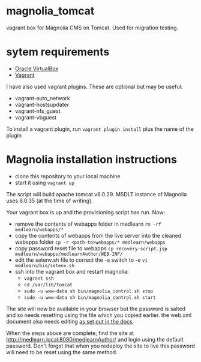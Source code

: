 # magnolia_tomcat
vagrant box for Magnolia CMS on Tomcat. Used for migration testing.

# sytem requirements

* [Oracle VirtualBox][1]
* [Vagrant][2]

I have also used vagrant plugins. These are optional but may be useful:
* vagrant-auto_network
* vagrant-hostsupdater
* vagrant-nfs_guest
* vagrant-vbguest

To install a vagrant plugin, run ```vagrant plugin install``` plus the name of the plugin

# Magnolia installation instructions

* clone this repository to your local machine
* start it using ```vagrant up```

The script will build apache tomcat v6.0.29. MSDLT instance of Magnolia uses 6.0.35 (at the
time of writing). 

Your vagrant box is up and the provisioning script has run. Now:

* remove the contents of webapps folder in medlearn ```rm -rf medlearn/webapps/*```
* copy the contents of webapps from the live server into the cleaned webapps folder 
  ```cp -r <path-to>webapps/* medlearn/webapps```
* copy password reset file to webapps ```cp recovery-script.jsp medlearn/webapps/medlearnAuthor/WEB-INF/```
* edit the setenv.sh file to correct the -a switch to -e ```vi medlearn/bin/setenv.sh``` 
* ssh into the vagrant box and restart magnolia:
  * ```vagrant ssh```
  * ```cd /var/lib/tomcat```
  * ```sudo -u www-data sh bin/magnolia_control.sh stop```
  * ```sudo -u www-data sh bin/magnolia_control.sh start```

The site will now be available in your browser but the password is salted and so needs resetting using 
the file which you copied earlier. the web.xml document also needs editing [as set out in the docs][3].

When the steps above are complete, find the site at http://medlearn.local:8080/medlearnAuthor/ and login using
the default password. Don't forget that when you redeploy the site to live this password will need to be
reset using the same method.

[1]:https://www.virtualbox.org/
[2]:http://www.vagrantup.com/
[3]:https://documentation.magnolia-cms.com/display/WIKI/Reset+superuser+account
